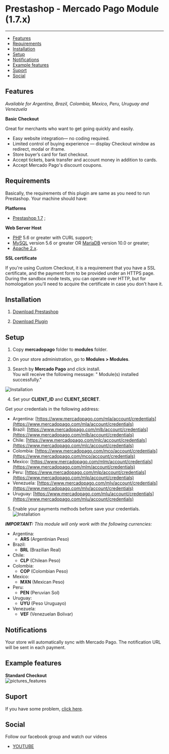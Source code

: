 # Prestashop - Mercado Pago Module (1.7.x)
---

* [Features](#features)
* [Requirements](#requirements)
* [Installation](#installation)
* [Setup](#setup)
* [Notifications](#notifications)
* [Example features](#pictures_features)
* [Suport](#suport)
* [Social](#social)

<a name="features"></a>
## Features ##
*Available for Argentina, Brazil, Colombia, Mexico, Peru, Uruguay and Venezuela*

**Basic Checkout**

Great for merchants who want to get going quickly and easily.

* Easy website integration— no coding required.
* Limited control of buying experience — display Checkout window as redirect, modal or iframe.
* Store buyer’s card for fast checkout.
* Accept tickets, bank transfer and account money in addition to cards.
* Accept Mercado Pago's discount coupons.

<a name="requirements"></a>
## Requirements ##
Basically, the requirements of this plugin are same as you need to run Prestashop. Your machine should have:

**Platforms**

* <a href="https://www.prestashop.com/en/download">Prestashop 1.7</a> ;

**Web Server Host**

* <a href="http://php.net/">PHP</a> 5.6 or greater with CURL support;
* <a href="http://www.mysql.com/">MySQL</a> version 5.6 or greater OR <a href="https://mariadb.org/">MariaDB</a> version 10.0 or greater;
* <a href="https://httpd.apache.org/">Apache 2.x</a>.

**SSL certificate**

If you're using Custom Checkout, it is a requirement that you have a SSL certificate, and the payment form to be provided under an HTTPS page.
During the sandbox mode tests, you can operate over HTTP, but for homologation you'll need to acquire the certificate in case you don't have it.

<a name="installation"></a>
## Installation ##

1. [Download Prestashop](https://www.prestashop.com/es/versiones-para-programadores#previous-version)
  
1. [Download Plugin](https://github.com/mercadopago/cart-prestashop-7/releases)

<a name="setup"></a>
## Setup ##

1. Copy **mercadopago** folder to **modules** folder.

2. On your store administration, go to **Modules > Modules**.

3. Search by **Mercado Pago** and click install. <br />
You will receive the following message: " Module(s) installed successfully."

  ![Installation](https://raw.github.com/mercadopago/cart-prestashop-7/master/README.img/Config.jpg)<br />

4. Set your **CLIENT_ID** and **CLIENT_SECRET**. 

  Get your credentials in the following address:
  * Argentina: [https://www.mercadopago.com/mla/account/credentials](https://www.mercadopago.com/mla/account/credentials)
  * Brazil: [https://www.mercadopago.com/mlb/account/credentials](https://www.mercadopago.com/mlb/account/credentials)
  * Chile: [https://www.mercadopago.com/mlc/account/credentials](https://www.mercadopago.com/mlc/account/credentials)
  * Colombia: [https://www.mercadopago.com/mco/account/credentials](https://www.mercadopago.com/mco/account/credentials)
  * Mexico: [https://www.mercadopago.com/mlm/account/credentials](https://www.mercadopago.com/mlm/account/credentials)
  * Peru: [https://www.mercadopago.com/mlp/account/credentials](https://www.mercadopago.com/mlp/account/credentials)
  * Venezuela: [https://www.mercadopago.com/mlv/account/credentials](https://www.mercadopago.com/mlv/account/credentials)
  * Uruguay: [https://www.mercadopago.com/mlu/account/credentials](https://www.mercadopago.com/mlu/account/credentials)

5. Enable your payments methods before save your credentials. 
  ![Installation](https://raw.github.com/mercadopago/cart-prestashop-7/master/README.img/Payments.jpg)<br />

***IMPORTANT:*** *This module will only work with the following currencies:*

* Argentina:
  * **ARS** (Argentinian Peso)
* Brazil:
  * **BRL** (Brazilian Real)
* Chile:
  * **CLP** (Chilean Peso)
* Colombia:
  * **COP** (Colombian Peso)
* Mexico:
  * **MXN** (Mexican Peso)
* Peru:
  * **PEN** (Peruvian Sol)
* Uruguay:
  * **UYU** (Peso Uruguayo)
* Venezuela:
  * **VEF** (Venezuelan Bolivar)


<a name="notifications"></a>
## Notifications
Your store will automatically sync with Mercado Pago. The notification URL will be sent in each payment.

<a name="pictures_features"></a>
## Example features

**Standard Checkout**
<br/>
![pictures_features](https://raw.github.com/mercadopago/cart-prestashop-7/master/README.img/Checkout.jpg)

<a name="suport"></a>
## Suport ##

If you have some problem, [click here](https://www.mercadopago.com.br/developers/suporte).


<a name="social"></a>
## Social ##

Follow our facebook group and watch our videos
<ul>
  <li><a href="https://www.youtube.com/playlist?list=PLl8LGzRu2_sXxChIJm1e0xY6dU3Dj_tNi" target="_blank">YOUTUBE</a></li>
</ul>
